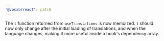 ```yaml
---
'@vocab/react': patch
---
```


The `t` function returned from `useTranslations` is now memoized. `t` should now only change after the initial loading of translations, and when the language changes, making it more useful inside a hook's dependency array.
